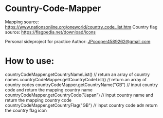 # Country-Code-Mapper

Mapping source: https://www.nationsonline.org/oneworld/country_code_list.htm
Country flag source: https://flagpedia.net/download/icons

Personal sideproject for practice
Author: JPcooper4589262@gmail.com

# How to use:
countryCodeMapper.getCountryNameList() // return an array of country names
countryCodeMapper.getCountryCodeList() // return an array of country codes
countryCodeMapper.getCountryName("GB") // input country code and return the mapping country name
countryCodeMapper.getCountryCode("Japan") // input country name and return the mapping country code
countryCodeMapper.getCountryFlag("GB") // input country code adn return the country flag icon
